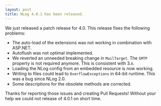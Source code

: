 ```yaml
---
layout: post
title: NLog 4.0.1 has been released. 
---
```


We just released a patch release for 4.0. This release fixes the following problems:

* The auto-load of the extensions was not working in combination with ASP.NET.
* Autoflush was not optimal implemented.
* We reverted an unneeded breaking change in `MailTarget`. The `SMTP` property is not required anymore. This is consistent with 3.x.
* Loading the NLog config from an embedded resource is now working. 
* Writing to files could lead to `OverflowExceptions` in 64-bit runtime. This was a bug since NLog 2.0.
* Some descriptions for the obsolete methods are corrected.

Thanks for reporting those issues and creating Pull Requests! Without your help we could not release of 4.0.1 on short time.

